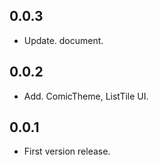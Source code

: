 ## 0.0.3

* Update. document.

## 0.0.2

* Add. ComicTheme, ListTile UI.

## 0.0.1

* First version release.
